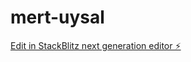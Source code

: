 # mert-uysal

[Edit in StackBlitz next generation editor ⚡️](https://stackblitz.com/~/github.com/erhanyaylali1/mert-uysal)